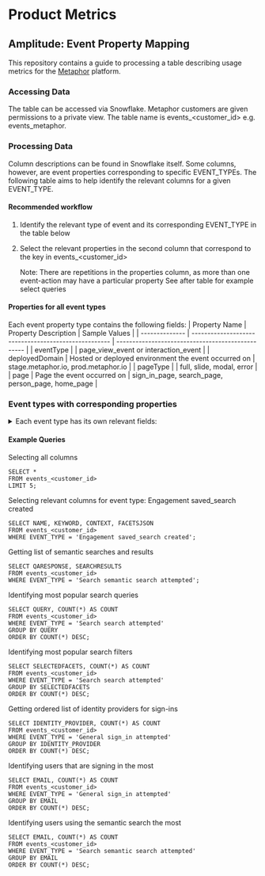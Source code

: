 # Product Metrics

## Amplitude: Event Property Mapping
This repository contains a guide to processing a table describing usage metrics for the [Metaphor](https://metaphor.io) platform.

### Accessing Data
The table can be accessed via Snowflake. Metaphor customers are given permissions to a private view. The table name is events_<customer_id> e.g. events_metaphor.

### Processing Data
Column descriptions can be found in Snowflake itself. Some columns, however, are event properties corresponding to specific EVENT_TYPEs. The following table aims to help identify the relevant columns for a given EVENT_TYPE.

#### Recommended workflow
1. Identify the relevant type of event and its corresponding EVENT_TYPE in the table below
2. Select the relevant properties in the second column that correspond to the key in events_<customer_id> 

   Note: There are repetitions in the properties column, as more than one event-action may have a particular property
   See after table for example select queries

#### Properties for all event types
Each event property type contains the following fields: 
| Property Name  | Property Description                                 | Sample Values                                     |
| -------------- | ---------------------------------------------------- | ------------------------------------------------- |
| eventType      |                                                      | page_view_event or interaction_event              |
| deployedDomain | Hosted or deployed environment the event occurred on | stage.metaphor.io, prod.metaphor.io               |
| pageType       |                                                      | full, slide, modal, error                         |
| page           | Page the event occurred on                           | sign_in_page, search_page, person_page, home_page |

### Event types with corresponding properties
<details>
<summary> Each event type has its own relevant fields: </summary>
| EVENT_TYPE                                              | Trigger + Event Description                                                                                                                                                                                                                            | Property Name                                                                                                             | Property Description                                                                                           | Sample Values                                                                                                                                                                                                                                                                                |
| ------------------------------------------------------- | ------------------------------------------------------------------------------------------------------------------------------------------------------------------------------------------------------------------------------------------------------ | ------------------------------------------------------------------------------------------------------------------------- | -------------------------------------------------------------------------------------------------------------- | -------------------------------------------------------------------------------------------------------------------------------------------------------------------------------------------------------------------------------------------------------------------------------------------- |
| General sign_in attempted                               | triggered when a user clicks on a sign in option on the /login route                                                                                                                                                                                   | identity_provider                                                                                                         | The name of the identity provider the user attempted to sign in with                                           | google, okta                                                                                                                                                                                                                                                                                 |
| General sign_in_page viewed                             | When an unauthenticated user lands on the sign in page                                                                                                                                                                                                 |                                                                                                                           |                                                                                                                |                                                                                                                                                                                                                                                                                              |
| General sign_in failed                                  | triggered when a user unsuccessfully attempts to sign in to the app                                                                                                                                                                                    | reason                                                                                                                    | The reason why the sign in attempt failed                                                                      | unauthorized                                                                                                                                                                                                                                                                                 |
| PageViewEvent [page name]                               | triggered when the user navigates to a url within Metaphor                                                                                                                                                                                             | hash                                                                                                                      | URL fragment                                                                                                   | section                                                                                                                                                                                                                                                                                      |
|                                                         | query                                                                                                                                                                                                                                                  | The query arguments search parameter in the browser URL                                                                   | contentType=myKnowledgeCards                                                                                   |
| Search search attempted                                 | When a user executes a search query by inputting a keyword and causing a request to be made                                                                                                                                                            | query                                                                                                                     | search keyword or query executed                                                                               | rides, \*                                                                                                                                                                                                                                                                                    |
|                                                         | context                                                                                                                                                                                                                                                | search context the query was executed under                                                                               | Dashboards, Datasets, KnowledgeCards, Persons, DBT_MODEL, LOOKER_EXPLORE, LOOKER_VIEW                          |
|                                                         | interaction                                                                                                                                                                                                                                            | interaction performed by the user to trigger the search                                                                   | click, enter                                                                                                   |
|                                                         | latency                                                                                                                                                                                                                                                | how long the search result took to be rendered on the screen in ms                                                        | 300, 20000                                                                                                     |
|                                                         | facets                                                                                                                                                                                                                                                 | facets that were used to constrain the search                                                                             | authors, knowledge card types, hashtags                                                                        |
|                                                         | selectedFacets                                                                                                                                                                                                                                         | facets that were used to constrain the search                                                                             | [authors, knowledge card types, hashtags]                                                                      |
|                                                         | selectedFilters                                                                                                                                                                                                                                        | filters that were used to constrain the search                                                                            | [dashboardFilters, datasetFilters]                                                                             |
| Search suggestion selected                              | When a user inputs a set of characters in the search input field and suggested input is selected                                                                                                                                                       | input                                                                                                                     | characters entered to trigger the suggestion results                                                           | rides, \*                                                                                                                                                                                                                                                                                    |
|                                                         | context                                                                                                                                                                                                                                                | search context the query was selected for                                                                                 | Dashboards, Datasets, KnowledgeCards, Persons, DBT_MODEL, LOOKER_EXPLORE, LOOKER_VIEW                          |
|                                                         | interaction                                                                                                                                                                                                                                            | interaction performed by the user to select suggestions                                                                   | click, enter                                                                                                   |
|                                                         | latency                                                                                                                                                                                                                                                | how long the suggestion results took to be rendered on the screen in ms                                                   | 300, 20000                                                                                                     |
|                                                         | suggestion_selected                                                                                                                                                                                                                                    | value of the selected suggestion                                                                                          | acme.ride_share.rides_by_month_2017                                                                            |
| Search top_hashtag selected                             | When a user executes the primary action related to a top hashtag                                                                                                                                                                                       | hashtag                                                                                                                   | the value of the selected hashtag                                                                              | subscriptions                                                                                                                                                                                                                                                                                |
| Support feedback_form accessed                          | When a viewer interacts with a link to navigate to the external feedback form                                                                                                                                                                          |                                                                                                                           |                                                                                                                |                                                                                                                                                                                                                                                                                              |
| Support support_center accessed                         | When a viewer interacts with a link to navigate to the external support / help page                                                                                                                                                                    |                                                                                                                           |                                                                                                                |                                                                                                                                                                                                                                                                                              |
|                                                         |                                                                                                                                                                                                                                                        | cta                                                                                                                       | the cta that the viewer interacted with on the top contributor interface                                       | search, profile, email, slack                                                                                                                                                                                                                                                                |
| Onboarding slack installed                              | When a slack user installs the Metaphor Slack app                                                                                                                                                                                                      | person_id                                                                                                                 | the identifier of the viewer                                                                                   | PERSON~2AE5D58F67BA72CBD8F94604F7FC234D                                                                                                                                                                                                                                                      |
| Engagement linege_graph interacted                      | When a user performs any interactive action on a lineage graph                                                                                                                                                                                         | num_nodes_shown                                                                                                           | the number of nodes in the lineage graph                                                                       | 1, 30, 40,50,100                                                                                                                                                                                                                                                                             |
|                                                         | asset_id                                                                                                                                                                                                                                               |                                                                                                                           | DATASET~2AE5D58F67BA72CBD8F94604F7FC234D                                                                       |
|                                                         | latency                                                                                                                                                                                                                                                | how long it took for the lineage graph to be rendered in ms                                                               | 300, 20000                                                                                                     |
|                                                         | asset_type                                                                                                                                                                                                                                             | the type of the asset being viewed                                                                                        | Dashboard, Dataset, KnowledgeCards                                                                             |
| Engagement share_asset performed                        | When a user interacts with the share interface and performs a related action                                                                                                                                                                           | asset_id                                                                                                                  | global identifier for the asset                                                                                | DATASET~2AE5D58F67BA72CBD8F94604F7FC234D                                                                                                                                                                                                                                                     |
|                                                         | type                                                                                                                                                                                                                                                   | the share action performed / interacted with by the user                                                                  | copyLink, shareViaSlack, shareViaEmail                                                                         |
| Engagement config_ownership interacted                  | When user performs a cta within the configured ownership interface                                                                                                                                                                                     |                                                                                                                           |                                                                                                                |                                                                                                                                                                                                                                                                                              |
|                                                         | owner                                                                                                                                                                                                                                                  | optional field that if filled indicates interaction a person captured in Metaphor                                         | DATASET~2AE5D58F67BA72CBD8F94604F7FC234D                                                                       |
|                                                         |
|                                                         | external                                                                                                                                                                                                                                               | optional field that if filled indicates interaction the external owner                                                    | external@example.com                                                                                           |
| Engagement knowledge_card creation_attempted            | When a user attempts to create a knowledge card                                                                                                                                                                                                        | cta                                                                                                                       | the cta that the viewer interacted with on the configurable ownership interface                                | profile, email, slack                                                                                                                                                                                                                                                                        |
|                                                         | card_type                                                                                                                                                                                                                                              | type of the card created                                                                                                  | HOW_TO_USE, INCIDENT, DEPRECATION                                                                              |
|                                                         | anchor_id                                                                                                                                                                                                                                              | the asset identifier for the asset that the knowledge card is created against                                             | DATASET~2AE5D58F67BA72CBD8F94604F7FC234D                                                                       |
|                                                         | num_char_body                                                                                                                                                                                                                                          | number of characters that a person has entered in the main body, typically the description of the knowledge card          | 100, 200, 500, 1000                                                                                            |
|                                                         | plannedDate                                                                                                                                                                                                                                            |                                                                                                                           | 2021-11-02T22:18:40.420Z                                                                                       |
| Engagement knowledge_card filtered_display              | When a user successfully filters knowledge cards under the knowledge cards tab on an asset page                                                                                                                                                        | filters                                                                                                                   |                                                                                                                | authors, knowledge card types, hashtags                                                                                                                                                                                                                                                      |
| Engagement knowledge_card edited                        | When a user edits an existing knowledge card                                                                                                                                                                                                           | asset_id                                                                                                                  | global identifier for the asset                                                                                | KNOWLEDGE_CARD~2AE5D58F67BA72CBD8F94604F7FC234D                                                                                                                                                                                                                                              |
| Engagement knowledge_card unsuccessful_creation         | When a user attempts to create a knowledge card but exits out of the creation flow before successful completion                                                                                                                                        | did_change_defaults                                                                                                       |                                                                                                                | true, false                                                                                                                                                                                                                                                                                  |
|                                                         | anchor_id                                                                                                                                                                                                                                              | the asset identifier for the asset that the knowledge card is created against                                             | DATASET~2AE5D58F67BA72CBD8F94604F7FC234D                                                                       |
| Engagement knowledge_card archived                      | When a user archives a knowledge card                                                                                                                                                                                                                  | asset_id                                                                                                                  | global identifier for the asset                                                                                | KNOWLEDGE_CARD~2AE5D58F67BA72CBD8F94604F7FC234D                                                                                                                                                                                                                                              |
| Engagement asset_page from_slack                        | When a slack user navigates to an entity page from a Metaphor Slack generated link                                                                                                                                                                     | asset_id                                                                                                                  | global identifier for the asset                                                                                | KNOWLEDGE_CARD~2AE5D58F67BA72CBD8F94604F7FC234D                                                                                                                                                                                                                                              |
| Engagement asset followed                               | A user follows an asset by interacting with a follow control to become a follower of that asset                                                                                                                                                        | asset_id                                                                                                                  | global identifier for the asset                                                                                | KNOWLEDGE_CARD~2AE5D58F67BA72CBD8F94604F7FC234D                                                                                                                                                                                                                                              |
| Engagement asset unfollowed                             | A user unfollows an asset by interacting with a follow control to no longer be a follower of the asset                                                                                                                                                 | asset_id                                                                                                                  | global identifier for the asset                                                                                | KNOWLEDGE_CARD~2AE5D58F67BA72CBD8F94604F7FC234D                                                                                                                                                                                                                                              |
| Engagement governed_tag assigned                        | When a user assigns a governed tag to an asset                                                                                                                                                                                                         | asset_id                                                                                                                  | global identifier for the asset                                                                                | KNOWLEDGE_CARD~2AE5D58F67BA72CBD8F94604F7FC234D                                                                                                                                                                                                                                              |
|                                                         | tag_id                                                                                                                                                                                                                                                 | global identifier for the tag                                                                                             | USER_DEFINED_RESOURCE~2AE5D58F67BA72CBD8F94604F7FC234D                                                         |
|                                                         |
| Engagement governed_tag unassigned                      | When a user unassigns a governed tag to an asset that it was previously assigned to                                                                                                                                                                    | asset_id                                                                                                                  | global identifier for the asset                                                                                | KNOWLEDGE_CARD~2AE5D58F67BA72CBD8F94604F7FC234D                                                                                                                                                                                                                                              |
|                                                         | tag_id                                                                                                                                                                                                                                                 | global identifier for the tag                                                                                             | USER_DEFINED_RESOURCE~2AE5D58F67BA72CBD8F94604F7FC234D                                                         |
|                                                         |
| Engagement asset_description added                      | When a user adds a crowd sourced description to a data asset                                                                                                                                                                                           | asset_id                                                                                                                  | global identifier for that asset                                                                               | DATASET~2AE5D58F67BA72CBD8F94604F7FC234D                                                                                                                                                                                                                                                     |
| Engagement directory created                            | When a user adds a new directory to metaphor                                                                                                                                                                                                           | directory_id                                                                                                              | global identifier for the directory                                                                            | NAMESPACE~4BD8F73EBEB8CB15E0B01547B0425FA5                                                                                                                                                                                                                                                   |
|                                                         | name_at_creation                                                                                                                                                                                                                                       | The name of the directory at the time of creation                                                                         | my dir                                                                                                         |
| Engagement knowledge_card created                       | When a user successfully creates to create a knowledge card                                                                                                                                                                                            | cta                                                                                                                       | the cta that the viewer interacted with                                                                        | profile, email, slack                                                                                                                                                                                                                                                                        |
|                                                         | card_type                                                                                                                                                                                                                                              | type of the card created                                                                                                  | HOW_TO_USE, INCIDENT, DEPRECATION                                                                              |
|                                                         | asset_id                                                                                                                                                                                                                                               | global identifier for the knowledge card                                                                                  | KNOWLEDGE_CARD~2AE5D58F67BA72CBD8F94604F7FC234D                                                                |
|                                                         | anchor_id                                                                                                                                                                                                                                              | the asset identifier for the asset that the knowledge card is created against                                             | DATASET~2AE5D58F67BA72CBD8F94604F7FC234D                                                                       |
|                                                         | num_char_body                                                                                                                                                                                                                                          | number of characters that a person has entered in the main body, typically the description of the knowledge card          | 100, 200, 500, 1000                                                                                            |
|                                                         | plannedDate                                                                                                                                                                                                                                            |                                                                                                                           | 2021-11-02T22:18:40.420Z                                                                                       |
| Engagement lineage panel_opened                         | When a viewer opens the analysis panel on a lineage graph when the mode is impact analysis                                                                                                                                                             | asset_id                                                                                                                  | global identifier for the asset                                                                                | DATASET~2AE5D58F67BA72CBD8F94604F7FC234D                                                                                                                                                                                                                                                     |
| Engagement lineage impact_analysis_mode_shown           | A user opts to view the lineage graph in impact analysis mode by toggling the switch to the on state                                                                                                                                                   | asset_id                                                                                                                  | global identifier for the asset                                                                                | DATASET~2AE5D58F67BA72CBD8F94604F7FC234D                                                                                                                                                                                                                                                     |
| Engagement lineage associated_user_list_accessed        | A user downloads, copies or accesses the list of users that are associated with a data asset under impact analysis mode                                                                                                                                | access_type                                                                                                               | global identifier for the asset                                                                                | copy, download, view                                                                                                                                                                                                                                                                         |
|                                                         | asset_id                                                                                                                                                                                                                                               | global identifier for the asset                                                                                           | DATASET~2AE5D58F67BA72CBD8F94604F7FC234D                                                                       |
| Engagement lineage node_details_viewed                  | A viewer interacts with a node in the graph to show the details of the asset represented by that node within the rendered graph bounds<br>The viewer must be in impact analysis mode to trigger this event and spend sufficient dwell time on the node | asset_id                                                                                                                  | global identifier for the asset                                                                                | DATASET~2AE5D58F67BA72CBD8F94604F7FC234D                                                                                                                                                                                                                                                     |
| Engagement document copied                              | A viewer copies a document using a copy document action                                                                                                                                                                                                | asset_id                                                                                                                  | global identifier for the document being copied                                                                | KNOWLEDGE_CARD~2AE5D58F67BA72CBD8F94604F7FC234D                                                                                                                                                                                                                                              |
| Engagement document created                             | A viewer successfully creates a new document                                                                                                                                                                                                           | asset_id                                                                                                                  | global identifier for the document that was created                                                            | KNOWLEDGE_CARD~2AE5D58F67BA72CBD8F94604F7FC234D                                                                                                                                                                                                                                              |
| Engagement document moved                               | A viewer moves a document using the move document action                                                                                                                                                                                               | asset_id                                                                                                                  | global identifier for the asset                                                                                | KNOWLEDGE_CARD~2AE5D58F67BA72CBD8F94604F7FC234D                                                                                                                                                                                                                                              |
|                                                         | moved_to_dir_with_id                                                                                                                                                                                                                                   | global identifier for the directory the document was moved to                                                             | NAMESPACE~4BD8F73EBEB8CB15E0B01547B0425FA5                                                                     |
| Engagement column_governed_tag assigned                 | When a viewer assigns a governed tag to a column or field path in an asset                                                                                                                                                                             | column_names                                                                                                              | Array of affected column names / fieldPaths                                                                    | ["user_id", "order_id"]                                                                                                                                                                                                                                                                      |
|                                                         | asset_id                                                                                                                                                                                                                                               | The asset id for the dataset                                                                                              | DATASET~2AE5D58F67BA72CBD8F94604F7FC234D                                                                       |
|                                                         | tags_added                                                                                                                                                                                                                                             | Array of governed tag names added                                                                                         | ["gold", "marketing/eu"]                                                                                       |
| Engagement column_governed_tag unassigned               | When a viewer unassigns a governed tag to a column or field path that it was previously assigned to                                                                                                                                                    | column_names                                                                                                              | Array of affected column names / fieldPaths                                                                    | ["user_id", "order_id"]                                                                                                                                                                                                                                                                      |
|                                                         | asset_id                                                                                                                                                                                                                                               | The asset id for the dataset                                                                                              | DATASET~2AE5D58F67BA72CBD8F94604F7FC234D                                                                       |
|                                                         | tags_removed                                                                                                                                                                                                                                           | Array of governed tag names removed                                                                                       | ["gold", "marketing/eu"]                                                                                       |
| Engagement column_description added                     | When a viewer adds a crowd sourced description to a field / column on a data asset, typically a dataset                                                                                                                                                | column_name                                                                                                               | The column name that the description was created for                                                           | order_id                                                                                                                                                                                                                                                                                     |
|                                                         | asset_id                                                                                                                                                                                                                                               | The asset id for the dataset                                                                                              | DATASET~2AE5D58F67BA72CBD8F94604F7FC234D                                                                       |
| Engagement bulk_action governed_tags_updated            | When a viewer updates the governed tags for a set of assets using the bulk action feature to select one or more assets                                                                                                                                 | number_of_objects_impacted                                                                                                | The number of objects (assets, columns, etc) selected and acted upon in the bulk operation                     | 1,4,30                                                                                                                                                                                                                                                                                       |
|                                                         | tags_added                                                                                                                                                                                                                                             | Array of governed tag names added                                                                                         | ["gold", "marketing/eu"]                                                                                       |
|                                                         | tags_removed                                                                                                                                                                                                                                           | Array of governed tag names removed                                                                                       | ["gold", "marketing/eu"]                                                                                       |
| Engagement bulk_action asset_contacts_updated           | When a viewer updates / manages the asset contacts for a set of assets using the bulk action features to select one or more assets                                                                                                                     | number_of_objects_impacted                                                                                                | The number of objects (assets, columns, etc) selected and acted upon in the bulk operation                     | 1,5,23                                                                                                                                                                                                                                                                                       |
|                                                         | contacts_types_added                                                                                                                                                                                                                                   | The array of unique identifiers for the contact types that were added                                                     | ["USER_DEFINED_RESOURCE~2AE5D58F67BA72CBD8F94604F7FC234D"]                                                     |
|                                                         | contacts_types_removed                                                                                                                                                                                                                                 | The array of unique identifiers for the contact types that were removed                                                   | ["USER_DEFINED_RESOURCE~2AE5D58F67BA72CBD8F94604F7FC234D"]                                                     |
| Engagement who_viewed_this_asset opened                 | When a viewer toggles open a control displaying the people who have viewed an asset                                                                                                                                                                    | asset_id                                                                                                                  | global identifier for the asset                                                                                | DATASET~2AE5D58F67BA72CBD8F94604F7FC234D                                                                                                                                                                                                                                                     |
| Engagement directory documents_filtered                 | When a viewer successfully filters documents under a directory page                                                                                                                                                                                    | statuses                                                                                                                  | Array of statuses used to filter the directory                                                                 | ["ARCHIVED" , "DRAFT" , "PUBLISHED"]                                                                                                                                                                                                                                                         |
|                                                         | tags                                                                                                                                                                                                                                                   | Array of governed tag names used to filter the directory                                                                  | ["gold", "marketing/eu"]                                                                                       |
|                                                         | directory_id                                                                                                                                                                                                                                           | global identifier for the directory                                                                                       | NAMESPACE~4BD8F73EBEB8CB15E0B01547B0425FA5                                                                     |
| Engagement change_request sent                          | When a change request is sent by a viewer                                                                                                                                                                                                              | anchor_id                                                                                                                 | global identifier for the anchor asset                                                                         | DATASET~2AE5D58F67BA72CBD8F94604F7FC234D                                                                                                                                                                                                                                                     |
|                                                         | asset_id                                                                                                                                                                                                                                               | global identifier for the change request that was sent                                                                    | KNOWLEDGE_CARD~2AE5D58F67BA72CBD8F94604F7FC234D                                                                |
|                                                         | type                                                                                                                                                                                                                                                   | symbol for the change request type                                                                                        | ASSET_ACCESS, COLUMN_UPDATE, CONTACTS_UPDATE, CONTENT_UPDATE, DESCRIPTION_UPDATE, TAGS_UPDATE,                 |
| Engagement change_request status_change_attempted       | When user attempts to change the status                                                                                                                                                                                                                | asset_id                                                                                                                  | global identifier for the change request                                                                       | KNOWLEDGE_CARD~2AE5D58F67BA72CBD8F94604F7FC234D                                                                                                                                                                                                                                              |
|                                                         | status                                                                                                                                                                                                                                                 | The current status of the change request                                                                                  | OPEN                                                                                                           |
| Engagement change_request status_changed                | When the status of a change request is changed                                                                                                                                                                                                         | asset_id                                                                                                                  | global identifier for the change request                                                                       | KNOWLEDGE_CARD~2AE5D58F67BA72CBD8F94604F7FC234D                                                                                                                                                                                                                                              |
|                                                         | status                                                                                                                                                                                                                                                 | The new status of the change request                                                                                      | CLOSED                                                                                                         |
| Engagement change_request acknowledged                  | When a change request is acknowledged by a recipient                                                                                                                                                                                                   | anchor_id                                                                                                                 | global identifier for the anchor asset                                                                         | DATASET~2AE5D58F67BA72CBD8F94604F7FC234D                                                                                                                                                                                                                                                     |
|                                                         | asset_id                                                                                                                                                                                                                                               | global identifier for the change request that was acknowledged                                                            | KNOWLEDGE_CARD~2AE5D58F67BA72CBD8F94604F7FC234D                                                                |
|                                                         | type                                                                                                                                                                                                                                                   | symbol for the change request type                                                                                        | ASSET_ACCESS, COLUMN_UPDATE, CONTACTS_UPDATE, CONTENT_UPDATE, DESCRIPTION_UPDATE, TAGS_UPDATE,                 |
| Engagement data_group created                           | A viewer successfully creates a new data group (data domain)                                                                                                                                                                                           | data_group_id                                                                                                             | global identifier for the document that was created                                                            | NAMESPACE~4E9584DFBF78A16886E7D234393C1304                                                                                                                                                                                                                                                   |
| Engagement data_group moved                             | A viewer moves a data_group (data domain) using the move domain action                                                                                                                                                                                 | data_group_id                                                                                                             | global identifier for the data group                                                                           | NAMESPACE~944F076881BEE131E05C6B39134E4FD9                                                                                                                                                                                                                                                   |
|                                                         | moved_to_parent_id                                                                                                                                                                                                                                     | global identifier for the destination data group the source domain was moved to. Will be null if moved to the top level   | NAMESPACE~4BD8F73EBEB8CB15E0B01547B0425FA5                                                                     |
| Engagement directory moved                              | A viewer moves a user_defined_space (directory) using the move directory action                                                                                                                                                                        | directory_id                                                                                                              | global identifier for the directory                                                                            | NAMESPACE~16434633EB85DF03EC87B003FB882E90                                                                                                                                                                                                                                                   |
|                                                         | moved_to_parent_id                                                                                                                                                                                                                                     | global identifier for the destination directory the source directory was moved to. Will be null if moved to the top level | NAMESPACE~16434633EB85DF03EC87B003FB882E90                                                                     |
| Engagement additional_asset_likers shown                | A viewer revealed a list of additional people who liked an asset                                                                                                                                                                                       | asset_id                                                                                                                  | global identifier for the asset that was opened                                                                | KNOWLEDGE_CARD~2AE5D58F67BA72CBD8F94604F7FC234D                                                                                                                                                                                                                                              |
|                                                         | performed_by_author                                                                                                                                                                                                                                    | indicates that the action was performed by the author of the related asset                                                | true, false                                                                                                    |
| Engagement app_home opened                              | A user open Slack Metaphor Home tab                                                                                                                                                                                                                    |                                                                                                                           |                                                                                                                |                                                                                                                                                                                                                                                                                              |
| Engagement link_unfurling performed                     | When a user share Metaphor asset in Slack or Teams                                                                                                                                                                                                     | asset_id                                                                                                                  | global identifier for the asset that was shared                                                                | KNOWLEDGE_CARD~2AE5D58F67BA72CBD8F94604F7FC234D                                                                                                                                                                                                                                              |
| Engagement share_asset attempted                        | When a user interacts with the share dialog                                                                                                                                                                                                            | asset_id                                                                                                                  | global identifier for the asset that was opened the share dialog in Slack                                      | KNOWLEDGE_CARD~2AE5D58F67BA72CBD8F94604F7FC234D                                                                                                                                                                                                                                              |
| Engagement version_history history_list_shown           | When a viewer opens the version history list                                                                                                                                                                                                           | asset_id                                                                                                                  | global identifier for the asset the version history list was shown for                                         | DATASET~2AE5D58F67BA72CBD8F94604F7FC234D                                                                                                                                                                                                                                                     |
| Engagement version_history version_requested            | When a viewer successfully requests a previous version of an asset to be viewed                                                                                                                                                                        | asset_id                                                                                                                  | global identifier for the asset the version history list was shown for                                         | DATASET~2AE5D58F67BA72CBD8F94604F7FC234D                                                                                                                                                                                                                                                     |
|                                                         | version_id                                                                                                                                                                                                                                             | identifer for the selected version                                                                                        | 63bef5bf9588a3c08edaf637                                                                                       |
| Engagement app installed                                | When a user install the application                                                                                                                                                                                                                    |                                                                                                                           |                                                                                                                |                                                                                                                                                                                                                                                                                              |
| Engagement app uninstalled                              | When a user uninstall the application                                                                                                                                                                                                                  |                                                                                                                           |                                                                                                                |                                                                                                                                                                                                                                                                                              |
| Engagement asset pinned                                 | A viewer pins an asset into thier personal pins collection by interacting with a pin control                                                                                                                                                           | asset_id                                                                                                                  | global identifier for the asset that was pinned                                                                | KNOWLEDGE_CARD~2AE5D58F67BA72CBD8F94604F7FC234D                                                                                                                                                                                                                                              |
| Engagement asset unpinned                               | A viewer unpins an asset into thier personal pins collection by interacting with a pin / unpin control                                                                                                                                                 | asset_id                                                                                                                  | global identifier for the asset that was unpinned                                                              | KNOWLEDGE_CARD~2AE5D58F67BA72CBD8F94604F7FC234D                                                                                                                                                                                                                                              |
| Engagement request_instance_form shown                  | The request an instance form is made visible to the viewer                                                                                                                                                                                             | viewer_email                                                                                                              | The email of the logged in user may be different from the submitted email if the form is eventually submitted  | username@company_domain.tld                                                                                                                                                                                                                                                                  |
| Engagement request_instance_form submitted              | The request an instance calendar form is submitted by the viewer                                                                                                                                                                                       | viewer_email                                                                                                              | The email of the logged in user, may be different from the submitted email                                     | username@company_domain.tld                                                                                                                                                                                                                                                                  |
| Engagement asset_contact updated                        | When a viewer updates the asset contacts for an asset                                                                                                                                                                                                  | contact_types_added                                                                                                       | The array of unique identifiers for the contact types that were added                                          | ["USER_DEFINED_RESOURCE~2AE5D58F67BA72CBD8F94604F7FC234D"]                                                                                                                                                                                                                                   |
| Search semantic search attempted                        |                                                                                                                                                                                                                                                        | query                                                                                                                     | The query entered by the user                                                                                  | How is revenue calculated                                                                                                                                                                                                                                                                    |
|                                                         |                                                                                                                                                                                                                                                        | qaResponse                                                                                                                | The response returned by the bot (expected to be a string of around 4-5 lines)                                 | Revenue is calculated by multipling number of units times sales price                                                                                                                                                                                                                        |
|                                                         | When a user queries the Slack/Teams bot to run a semantic search                                                                                                                                                                                       | searchResults                                                                                                             | The search results returned by the bot                                                                         | ["[https://stage.metaphor.io/document/3AF127AD88C49B23D0EEE000EB327F47](https://stage.metaphor.io/document/3AF127AD88C49B23D0EEE000EB327F47)", "[https://stage.metaphor.io/document/3AF127AD88C49B23D0EEE000EB327F47](https://stage.metaphor.io/document/3AF127AD88C49B23D0EEE000EB327F47)"] |
| Engagement coverage_analytics shown                     | The coverage analytics widget is made visible to the viewer                                                                                                                                                                                            |                                                                                                                           |                                                                                                                |                                                                                                                                                                                                                                                                                              |
| Engagement saved_search created                         | When a user saves search query to the "saved searches"                                                                                                                                                                                                 | name                                                                                                                      | Name of the saved search                                                                                       | Datasets with tags                                                                                                                                                                                                                                                                           |
|                                                         | keyword                                                                                                                                                                                                                                                | Search query                                                                                                              | has:tag                                                                                                        |
|                                                         | context                                                                                                                                                                                                                                                | Search context                                                                                                            | Datasets                                                                                                       |
|                                                         | facetsJSON                                                                                                                                                                                                                                             | Search filters if any                                                                                                     | {}                                                                                                             |
| Engagement saved_search applied                         | When a user applies saved search to see the results                                                                                                                                                                                                    | name                                                                                                                      | Name of the saved search                                                                                       | John's Dashboards                                                                                                                                                                                                                                                                            |
|                                                         | keyword                                                                                                                                                                                                                                                | Search query                                                                                                              | author:john                                                                                                    |
|                                                         | context                                                                                                                                                                                                                                                | Search context                                                                                                            | Dashboards                                                                                                     |
|                                                         | facetsJSON                                                                                                                                                                                                                                             | facetsJSON                                                                                                                | {}                                                                                                             |
| Onboarding persona created                              | When user picks persona from onboarding page after login                                                                                                                                                                                               | persona                                                                                                                   | Persona value that user picks                                                                                  | DATA_PRODUCER                                                                                                                                                                                                                                                                                |
| Onboarding persona updated                              | When user changes persona from profile setting page                                                                                                                                                                                                    | persona                                                                                                                   | Persona value that user picks from dropdown                                                                    | DATA_PRODUCER                                                                                                                                                                                                                                                                                |
| Engagement universal_search liked                       | When user likes the universal search answer                                                                                                                                                                                                            | question                                                                                                                  | The question to be answered                                                                                    | What is KPI?                                                                                                                                                                                                                                                                                 |
|                                                         | answer                                                                                                                                                                                                                                                 | The answer which user likes                                                                                               | KPI stands for Key Performance Indicator.                                                                      |
| Engagement universal_search disliked                    | When user dislikes the universal search answer                                                                                                                                                                                                         | question                                                                                                                  | The question to be answered                                                                                    | What is KPI?                                                                                                                                                                                                                                                                                 |
|                                                         | answer                                                                                                                                                                                                                                                 | The answer which user likes                                                                                               | KPI stands for Key Performance Indicator.                                                                      |
|                                                         | feedback                                                                                                                                                                                                                                               | The additional feedback user entered when disliking the answer                                                            | The answer isn't accurate                                                                                      |
| Engagement extension_popup opened                       | When user opens extension popup by clicking on the extesion icon or draggable widget                                                                                                                                                                   | asset_id                                                                                                                  | global identifier for the asset that was opened in the extension popup                                         | DASHBOARD~08D4646C256048E699349C372C3322C6                                                                                                                                                                                                                                                   |
| Engagement extension_popup closed                       | When user closes extension popup by clicking on the extesion icon, draggable widget or outside of the popup                                                                                                                                            | asset_id                                                                                                                  | global identifier for the asset that was closed in the extension popup                                         | DASHBOARD~08D4646C256048E699349C372C3322C6                                                                                                                                                                                                                                                   |
| General extension installed                             | When user installs extenion, enters their company domain and opens extension popup for the very first time                                                                                                                                             |                                                                                                                           |                                                                                                                |                                                                                                                                                                                                                                                                                              |
| Engagement list_of_viewers_from_source_system shown     | When user opens a side panel for the lineage node, goes to Impact Analysis tab and click on the button, that reveals list of all viewers from the source system for that asset                                                                         | asset_id                                                                                                                  | global identifier for the asset list of viewers was opened for                                                 | <br>DASHBOARD~08D4646C256048E699349C372C3322C6                                                                                                                                                                                                                                               |
| Engagement list_of_subscribers_from_source_system shown | When user opens a side panel for the lineage node, goes to Impact Analysis tab and click on the button, that reveals list of all subscribers from the source system for that asset                                                                     | asset_id                                                                                                                  | global identifier for the asset list of subscribers was opened for                                             | <br>DASHBOARD~08D4646C256048E699349C372C3322C6                                                                                                                                                                                                                                               |
| Search search_result primary_action_performed           | Viewer performed the primary action on a search result after viewing a set of search results                                                                                                                                                           | query                                                                                                                     | search keyword or query executed                                                                               | rides, \*                                                                                                                                                                                                                                                                                    |
|                                                         | context                                                                                                                                                                                                                                                | search context the query was executed under                                                                               | Dashboards, Datasets, KnowledgeCards, Persons, DBT_MODEL, LOOKER_EXPLORE, LOOKER_VIEW                          |
|                                                         | position                                                                                                                                                                                                                                               | The 1-based index of the search result within the result set for the current query                                        | 1, 10                                                                                                          |
|                                                         | asset_id                                                                                                                                                                                                                                               | global identifier for the asset that was clicked                                                                          | DASHBOARD~08D4646C256048E699349C372C3322C6                                                                     |
|                                                         | facets                                                                                                                                                                                                                                                 | facets that were used to constrain the search                                                                             | authors, knowledge card types, hashtags                                                                        |
| Search search_result impression                         | A search result has been displayed in the viewport and may have been viewed by a viewer                                                                                                                                                                | query                                                                                                                     | search keyword or query executed                                                                               | rides, \*                                                                                                                                                                                                                                                                                    |
|                                                         | context                                                                                                                                                                                                                                                | search context the query was executed under                                                                               | Dashboards, Datasets, KnowledgeCards, Persons, DBT_MODEL, LOOKER_EXPLORE, LOOKER_VIEW                          |
|                                                         | asset_id                                                                                                                                                                                                                                               | global identifier for the asset that was impressed                                                                        | DASHBOARD~08D4646C256048E699349C372C3322C6                                                                     |
|                                                         | position                                                                                                                                                                                                                                               | The 1-based index of the search result within the result set for the current query                                        | 1, 10                                                                                                          |
|                                                         | facets                                                                                                                                                                                                                                                 | facets that were used to constrain the search                                                                             | authors, knowledge card types, hashtags                                                                        |
| Engagement search_result_action_menu opened             | When user opens the search result action menu                                                                                                                                                                                                          | query                                                                                                                     | search keyword or query executed                                                                               | rides, \*                                                                                                                                                                                                                                                                                    |
| Engagement non_production_assets_switch changed         | When the non-prod assets switch state changed                                                                                                                                                                                                          | state                                                                                                                     | The new state of the switch. "true" means non-prod assets are shown, "false" means non-prod assets are hidden. | true/false                                                                                                                                                                                                                                                                                   |
| Engagement comment added                                | When a viewer adds a new comment, typically to a knowledge card (post / notice)                                                                                                                                                                        | comment_id                                                                                                                | The id of the newly added comment or reply                                                                     | KNOWLEDGE_CARD~55E5D58F67BA72CBD8F94604F7FC234D                                                                                                                                                                                                                                              |
|                                                         | asset_id                                                                                                                                                                                                                                               | The asset id that the comment / reply applies to                                                                          | KNOWLEDGE_CARD~2BE5D58F67BA72CBD8F94604F7FC2344                                                                |
|                                                         | is_reply                                                                                                                                                                                                                                               | Indicates if this is a reply to another comment / reply in a thread                                                       | true/false                                                                                                     |
|                                                         | parent_comment_id                                                                                                                                                                                                                                      | Optional. Present if this is a reply to a comment                                                                         | KNOWLEDGE_CARD~AAE5D58F67BA72CBD8F94604F7FC234C                                                                |
| Search search_result non_primary_action_performed       | Viewer performed the non-primary call to action on a search result after viewing a set of search results                                                                                                                                               | query                                                                                                                     | search keyword or query executed                                                                               | rides, \*                                                                                                                                                                                                                                                                                    |
|                                                         | context                                                                                                                                                                                                                                                | search context the query was executed under                                                                               | Dashboards, Datasets, KnowledgeCards, Persons, DBT_MODEL, LOOKER_EXPLORE, LOOKER_VIEW                          |
|                                                         | position                                                                                                                                                                                                                                               | The 1-based index of the search result within the result set for the current query                                        | 1, 10                                                                                                          |
|                                                         | asset_id                                                                                                                                                                                                                                               | global identifier for the asset that was impressed                                                                        | DASHBOARD~08D4646C256048E699349C372C3322C6                                                                     |
|                                                         | facets                                                                                                                                                                                                                                                 | facets that were used to constrain the search                                                                             | authors, knowledge card types, hashtags                                                                        |
|                                                         | label                                                                                                                                                                                                                                                  | The display name or label specifying the call to action for the secondary search result control                           | Quick View, Follow                                                                                             |
| Engagement support_widget opened                        | When a viewer opens the support widget - Intercom or Canny                                                                                                                                                                                             | widget                                                                                                                    | Identificator of the widget to be opened                                                                       | intercom' or 'canny';                                                                                                                                                                                                                                                                        |
| Engagement data_quality_widget opened                   | When a viewer opens the data quality widget on an asset page                                                                                                                                                                                           | dataQualityStatus                                                                                                         | Asset data quality status                                                                                      | "TRANSITIVE_WARNING" | "ERROR" | "PASSED" | "UNKNOWN" | "WARNING"                                                                                                                                                                                                                            |
| Engagement data_quality_widget closed                   | When a viewer closes the data quality widget on an asset page                                                                                                                                                                                          | dataQualityStatus                                                                                                         | Asset data quality status                                                                                      | "TRANSITIVE_WARNING" | "ERROR" | "PASSED" | "UNKNOWN" | "WARNING"                                                                                                                                                                                                                            |
| Engagement data_quality_source_asset viewed             | When a viewer clicks on the source asset in data quality widget                                                                                                                                                                                        | dataQualityStatus                                                                                                         | Asset data quality status                                                                                      | "TRANSITIVE_WARNING" | "ERROR" | "PASSED" | "UNKNOWN" | "WARNING"                                                                                                                                                                                                                            |
| Engagement data_quality_show_details clicked            | When a viewer clicks on the show details button in lineage side panel                                                                                                                                                                                  | dataQualityStatus                                                                                                         | Asset data quality status                                                                                      | "TRANSITIVE_WARNING" | "ERROR" | "PASSED" | "UNKNOWN" | "WARNING"                                                                                                                                                                                                                            |
| Engagement data_quality_column_status clicked           | When a viewer clicks on the column status in columns tab                                                                                                                                                                                               | dataQualityStatus                                                                                                         | Column data quality status                                                                                     | "TRANSITIVE_WARNING" | "ERROR" | "PASSED" | "UNKNOWN" | "WARNING"                                                                                                                                                                                                                            |
| Engagement common_attribute added                       | When a viewer creates a common attribute                                                                                                                                                                                                               | name                                                                                                                      | the name of the common attribute                                                                               | user_id, AVERAGE_COUNT                                                                                                                                                                                                                                                                       |
|                                                         | tags_count                                                                                                                                                                                                                                             | how many tags associated with common attribute                                                                            | 42                                                                                                             |
|                                                         | contacts_count                                                                                                                                                                                                                                         | how many contacts associated with common attribute                                                                        | 10                                                                                                             |
| Engagement common_attribute deleted                     | When a viewer deletes a common attribute                                                                                                                                                                                                               | name                                                                                                                      | the name of the common attribute                                                                               | user_id, AVERAGE_COUNT                                                                                                                                                                                                                                                                       |
|                                                         | tags_count                                                                                                                                                                                                                                             | how many tags associated with common attribute                                                                            | 42                                                                                                             |
|                                                         | contacts_count                                                                                                                                                                                                                                         | how many contacts associated with common attribute                                                                        | 10                                                                                                             |
| Engagement common_attribute edited                      | When a viewer edits a common attribute                                                                                                                                                                                                                 | name                                                                                                                      | the name of the common attribute                                                                               | user_id, AVERAGE_COUNT                                                                                                                                                                                                                                                                       |
|                                                         | tags_count                                                                                                                                                                                                                                             | how many tags associated with common attribute                                                                            | 42                                                                                                             |
|                                                         | contacts_count                                                                                                                                                                                                                                         | how many contacts associated with common attribute                                                                        | 10                                                                                                             |
| Engagement common_attribute_creation cancelled          | When a viewer cancels common attribute creation flow                                                                                                                                                                                                   |                                                                                                                           |                                                                                                                |                                                                                                                                                                                                                                                                                              |
| Engagement activity_feed_item interaction               | A viewer engages with an activity feed item by clicking a link, button element on the feed                                                                                                                                                             | feed_position                                                                                                             | The 1-based index of the activity feed item within the rendered feed                                           | 1, 10                                                                                                                                                                                                                                                                                        |
|                                                         | asset_id                                                                                                                                                                                                                                               | global identifier for the asset represented by the feed item the viewer interacted with                                   | DASHBOARD~08D4646C256048E699349C372C3322C6                                                                     |
|                                                         | asset_name                                                                                                                                                                                                                                             | The human readable name of the asset represented by the feed item                                                         | cleaned_bike_rides                                                                                             |
| Engagement activity_feed impression                     | An activity feed is rendered in the DOM and visible to the viewer                                                                                                                                                                                      |                                                                                                                           |                                                                                                                |                                                                                                                                                                                                                                                                                              |
| Engagement activity_feed_item impression                | An activity feed item has been displayed in the viewport and may have been viewed by a viewer                                                                                                                                                          | feed_position                                                                                                             | The 1-based index of the activity feed item within the rendered feed                                           | 1, 10                                                                                                                                                                                                                                                                                        |
|                                                         | asset_id                                                                                                                                                                                                                                               | global identifier for the asset represented by the feed item the viewer interacted with                                   | DASHBOARD~08D4646C256048E699349C372C3322C6                                                                     |
|                                                         | asset_name                                                                                                                                                                                                                                             | The human readable name of the asset represented by the feed item                                                         | cleaned_bike_rides                                                                                             |
| Engagement activity_feed content_added                  | More content is requested and added when the user scrolls the activity feed                                                                                                                                                                            | size                                                                                                                      | The number of additional items that were added to the feed                                                     | 30                                                                                                                                                                                                                                                                                           |

</details>

#### Example Queries
Selecting all columns
```shell
SELECT *
FROM events_<customer_id>
LIMIT 5;
```

Selecting relevant columns for event type: Engagement saved_search created
```shell
SELECT NAME, KEYWORD, CONTEXT, FACETSJSON
FROM events_<customer_id>
WHERE EVENT_TYPE = 'Engagement saved_search created';
```

Getting list of semantic searches and results
```shell
SELECT QARESPONSE, SEARCHRESULTS
FROM events_<customer_id>
WHERE EVENT_TYPE = 'Search semantic search attempted';
```

Identifying most popular search queries
```shell
SELECT QUERY, COUNT(*) AS COUNT
FROM events_<customer_id>
WHERE EVENT_TYPE = 'Search search attempted'
GROUP BY QUERY
ORDER BY COUNT(*) DESC;
```

Identifying most popular search filters
```shell
SELECT SELECTEDFACETS, COUNT(*) AS COUNT
FROM events_<customer_id>
WHERE EVENT_TYPE = 'Search search attempted'
GROUP BY SELECTEDFACETS
ORDER BY COUNT(*) DESC;
```

Getting ordered list of identity providers for sign-ins
```shell
SELECT IDENTITY_PROVIDER, COUNT(*) AS COUNT
FROM events_<customer_id>
WHERE EVENT_TYPE = 'General sign_in attempted'
GROUP BY IDENTITY_PROVIDER
ORDER BY COUNT(*) DESC;
```

Identifying users that are signing in the most
```shell
SELECT EMAIL, COUNT(*) AS COUNT
FROM events_<customer_id>
WHERE EVENT_TYPE = 'General sign_in attempted'
GROUP BY EMAIL
ORDER BY COUNT(*) DESC;
```

Identifying users using the semantic search the most
```shell
SELECT EMAIL, COUNT(*) AS COUNT
FROM events_<customer_id>
WHERE EVENT_TYPE = 'Search semantic search attempted'
GROUP BY EMAIL
ORDER BY COUNT(*) DESC;
```

